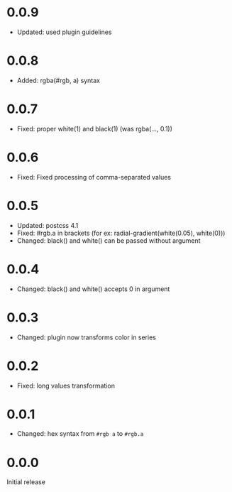 # 0.0.9

- Updated: used plugin guidelines

# 0.0.8

- Added: rgba(#rgb, a) syntax

# 0.0.7

- Fixed: proper white(1) and black(1) (was rgba(..., 0.1))

# 0.0.6

- Fixed: Fixed processing of comma-separated values

# 0.0.5

- Updated: postcss 4.1
- Fixed: #rgb.a in brackets (for ex: radial-gradient(white(0.05), white(0)))
- Changed: black() and white() can be passed without argument

# 0.0.4

- Changed: black() and white() accepts 0 in argument

# 0.0.3

- Changed: plugin now transforms color in series

# 0.0.2

- Fixed: long values transformation

# 0.0.1

- Changed: hex syntax from `#rgb a` to `#rgb.a`

# 0.0.0

Initial release
